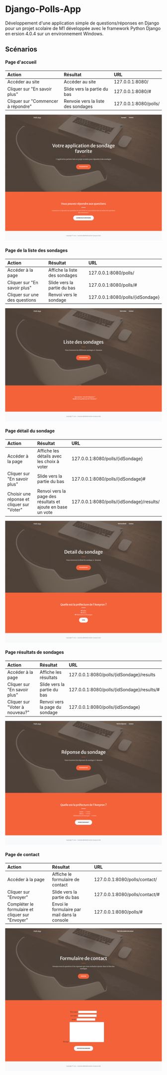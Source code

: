 # Django-Polls-App

Développement d'une application simple de questions/réponses en Django pour un projet scolaire de M1 développée avec le framework Python Django en ersion 4.0.4 sur 
un environnement Windows.

## Scénarios

#### Page d'accueil

| Action | Résultat | URL     |
| :-------- | :------- |:------- |
| Accéder au site | Accéder au site | 127.0.0.1:8080/ |
| Cliquer sur "En savoir plus" | Slide vers la partie du bas | 127.0.0.1:8080/# |
| Cliquer sur "Commencer à répondre" | Renvoie vers la liste des sondages | 127.0.0.1:8080/polls/ |

![App Screenshot](https://raw.githubusercontent.com/c-bringer/Django-Polls-App/main/documentation/img/accueil.png)

#### Page de la liste des sondages

| Action | Résultat | URL     |
| :-------- | :------- |:------- |
| Accéder à la page | Affiche la liste des sondages | 127.0.0.1:8080/polls/ |
| Cliquer sur "En savoir plus" | Slide vers la partie du bas | 127.0.0.1:8080/polls/# |
| Cliquer sur une des questions | Renvoi vers le sondage | 127.0.0.1:8080/polls/{idSondage} |

![App Screenshot](https://raw.githubusercontent.com/c-bringer/Django-Polls-App/main/documentation/img/liste_sondages.png)

#### Page détail du sondage

| Action | Résultat | URL     |
| :-------- | :------- |:------- |
| Accéder à la page | Affiche les détails avec les choix à voter | 127.0.0.1:8080/polls/{idSondage} |
| Cliquer sur "En savoir plus" | Slide vers la partie du bas | 127.0.0.1:8080/polls/{idSondage}# |
| Choisir une réponse et cliquer sur "Voter" | Renvoi vers la page des résultats et ajoute en base un vote | 127.0.0.1:8080/polls/{idSondage}/results/ |

![App Screenshot](https://raw.githubusercontent.com/c-bringer/Django-Polls-App/main/documentation/img/detail_sondage.png)

#### Page résultats de sondages

| Action | Résultat | URL     |
| :-------- | :------- |:------- |
| Accéder à la page | Affiche les résultats | 127.0.0.1:8080/polls/{idSondage}/results |
| Cliquer sur "En savoir plus" | Slide vers la partie du bas | 127.0.0.1:8080/polls/{idSondage}/results/# |
| Cliquer sur "Voter à nouveau?" | Renvoi vers la page du sondage | 127.0.0.1:8080/polls/{idSondage} |

![App Screenshot](https://raw.githubusercontent.com/c-bringer/Django-Polls-App/main/documentation/img/result_sondage.png)

#### Page de contact

| Action | Résultat | URL     |
| :-------- | :------- |:------- |
| Accéder à la page | Affiche le formulaire de contact | 127.0.0.1:8080/polls/contact/ |
| Cliquer sur "Envoyer" | Slide vers la partie du bas | 127.0.0.1:8080/polls/contact/# |
| Compléter le formulaire et cliquer sur "Envoyer" | Envoi le formulaire par mail dans la console | 127.0.0.1:8080/polls/# |

![App Screenshot](https://raw.githubusercontent.com/c-bringer/Django-Polls-App/main/documentation/img/contact.png)
